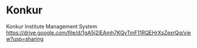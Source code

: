 # Konkur
Konkur Institute Management System
https://drive.google.com/file/d/1gA5j2IEAmh7KQyTmF11RQEHrXsZexrQg/view?usp=sharing
